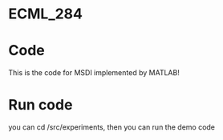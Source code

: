 # ECML_284

# Code
This is the code for MSDI implemented by MATLAB! 

# Run code
you can cd /src/experiments, then you can run the demo code
